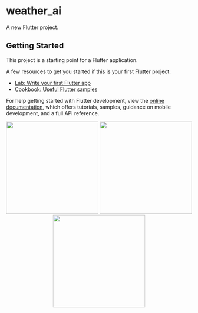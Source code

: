 # weather_ai

A new Flutter project.

## Getting Started

This project is a starting point for a Flutter application.

A few resources to get you started if this is your first Flutter project:

- [Lab: Write your first Flutter app](https://docs.flutter.dev/get-started/codelab)
- [Cookbook: Useful Flutter samples](https://docs.flutter.dev/cookbook)

For help getting started with Flutter development, view the
[online documentation](https://docs.flutter.dev/), which offers tutorials,
samples, guidance on mobile development, and a full API reference.
<p align="center">
  <img src="https://github.com/user-attachments/assets/54a5386b-6b64-4bb9-980c-047bf68e6e77" width="250"/>
  <img src="https://github.com/user-attachments/assets/bff13d20-7eca-426b-8818-e2ea0769cf9b" width="250"/>
  <img src="https://github.com/user-attachments/assets/9d920546-db04-45ff-b6a5-f9eb62ec82fd" width="250"/>
</p>

